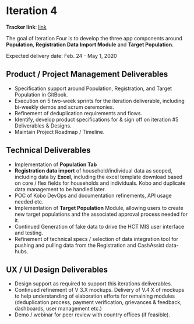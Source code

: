 # Iteration 4

**Tracker link**: [link](https://prod.teamgantt.com/gantt/schedule/?ids=1794245&public_keys=O5dlvTv5qm0V&zoom=d100&font_size=12&estimated_hours=0&assigned_resources=0&percent_complete=0&documents=0&comments=0&col_width=355&hide_header_tabs=0&menu_view=1&resource_filter=1&name_in_bar=0&name_next_to_bar=0&resource_names=1&resource_hours=1#user=&company=&custom=&date_filter=&hide_completed=false&color_filter=)

The goal of Iteration Four is to develop the three app components around **Population**, **Registration Data Import Module** and **Target Population.**

Expected delivery date: Feb. 24 - May 1, 2020

## **Product / Project Management Deliverables**

* Specification support around Population, Registration, and Target Population in GitBook.
* Execution on 5 two-week sprints for the iteration deliverable, including bi-weekly demos and scrum ceremonies.
* Refinement of deduplication requirements and flows.
* Identify, develop product specifications for & sign off on iteration \#5 Deliverables & Designs.
* Maintain Project Roadmap / Timeline.

## **Technical Deliverables**

* Implementation of **Population Tab**
* **Registration data import** of household/individual data as scoped, including data by **Excel**, including the excel template download based on core / flex fields for households and individuals. Kobo and duplicate data management to be handled later.
* POC of Kobo DevOps and documentation refinements, API usage needed etc.
* Implementation of **Target Population** Module, allowing users to create new target populations and the associated approval process needed for it.
* Continued Generation of fake data to drive the HCT MIS user interface and testing.
* Refinement of technical specs / selection of data integration tool for pushing and pulling data from the Registration and CashAssist data-hubs.

## **UX / UI Design Deliverables**

* Design support as required to support this iterations deliverables.
* Continued refinement of V 3.X mockups. Delivery of V.4.X of mockups to help understanding of elaboration efforts for remaining modules \(deduplication process, payment verification, grievances & feedback, dashboards, user management etc.\)
* Demo / webinar for peer review with country offices \(if feasible\).

